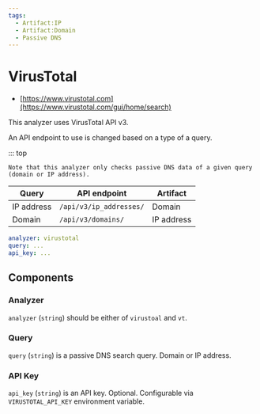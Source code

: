 ```yaml
---
tags:
  - Artifact:IP
  - Artifact:Domain
  - Passive DNS
---
```


# VirusTotal

- [https://www.virustotal.com](https://www.virustotal.com/gui/home/search)

This analyzer uses VirusTotal API v3.

An API endpoint to use is changed based on a type of a query.

::: top

    Note that this analyzer only checks passive DNS data of a given query (domain or IP address).

| Query      | API endpoint            | Artifact   |
| ---------- | ----------------------- | ---------- |
| IP address | `/api/v3/ip_addresses/` | Domain     |
| Domain     | `/api/v3/domains/`      | IP address |

```yaml
analyzer: virustotal
query: ...
api_key: ...
```

## Components

### Analyzer

`analyzer` (`string`) should be either of `virustoal` and `vt`.

### Query

`query` (`string`) is a passive DNS search query. Domain or IP address.

### API Key

`api_key` (`string`) is an API key. Optional. Configurable via `VIRUSTOTAL_API_KEY` environment variable.
